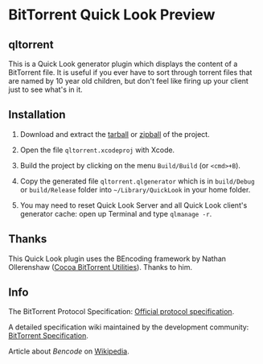 # BitTorrent Quick Look Preview #

## qltorrent ##

This is a Quick Look generator plugin which displays the content of a
BitTorrent file.  It is useful if you ever have to sort through
torrent files that are named by 10 year old children, but don't feel
like firing up your client just to see what's in it.

## Installation ##

1. Download and extract the [tarball][tarball] or [zipball][zipball]
of the project.

2. Open the file `qltorrent.xcodeproj` with Xcode.

3. Build the project by clicking on the menu `Build/Build` (or
`<cmd>+B`).

4. Copy the generated file `qltorrent.qlgenerator` which is in
`build/Debug` or `build/Release` folder into `~/Library/QuickLook` in
your home folder.

5. You may need to reset Quick Look Server and all Quick Look
client's generator cache: open up Terminal and type `qlmanage -r`.

## Thanks ##

This Quick Look plugin uses the BEncoding framework by Nathan
Ollerenshaw ([Cocoa BitTorrent Utilities][framework]).  Thanks to him.

## Info ##

The BitTorrent Protocol Specification: [Official protocol
specification][bep3].

A detailed specification wiki maintained by the development community:
[BitTorrent Specification][torrentspec].

Article about _Bencode_ on [Wikipedia][wikipedia].

[tarball]: https://github.com/sillage/qltorrent/tarball/master
[zipball]: https://github.com/sillage/qltorrent/zipball/master
[framework]: https://code.google.com/p/cocoabtutils/
[bep3]: http://bittorrent.org/beps/bep_0003.html
[torrentspec]: http://wiki.theory.org/BitTorrentSpecification
[wikipedia]: http://en.wikipedia.org/wiki/Bencode
